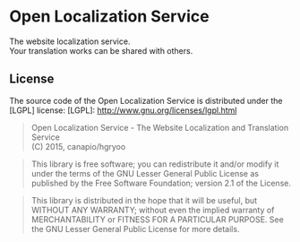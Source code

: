 # Open Localization Service
The website localization service. <br>
Your translation works can be shared with others.

## License
The source code of the Open Localization Service is distributed under the [LGPL] license:
[LGPL]: http://www.gnu.org/licenses/lgpl.html

> Open Localization Service - The Website Localization and Translation Service <br>
> (C) 2015, canapio/hgryoo

> This library is free software; you can redistribute it and/or modify it under
> the terms of the GNU Lesser General Public License as published by the Free
> Software Foundation; version 2.1 of the License.

> This library is distributed in the hope that it will be useful, but WITHOUT
> ANY WARRANTY; without even the implied warranty of MERCHANTABILITY or FITNESS
> FOR A PARTICULAR PURPOSE. See the GNU Lesser General Public License for more details.

